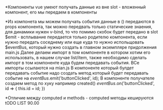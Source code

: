 *Компоненты vue умеют получать данные из вне
slot - вложенный компонент, его мы передаем в компоненты

*Из компонета мы можем получать события
данные в () передаются в props компонентa, так можно передвать только статические знаения, для динамики нужен v-bind, то что помимо скобок будет передано в slot
$emit - всплывание передается только родителю компонента, если нужно передать соседнему или еще куда то нужно испольщовать $eventBus, который нужно создать в главном экземпляре придолжения main.js
Далее делаем импорт в том компоненте в котором хотим его использовать, в нашем случае list/item, также необходимо сделать импорт в том компоненте куда будем передавать события. ВСе импорты ссылаются на mian.js
В компоненте который булдет передавать событие надо создать метод который будет передавать событие на $eventBus.$emit('buttonClicked', id);
В компоненте получателе создаем метод по хуку например created()
$eventBus.$on('buttonClicked', id => {
    this.id = id;
})

*Отличие между computed и methods - computed методы кешируются
tODO LIST
90.00